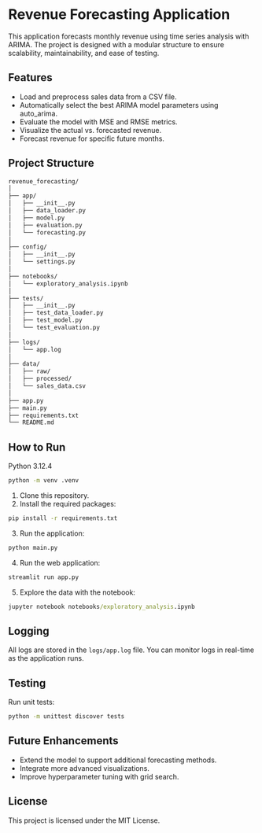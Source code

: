 # Revenue Forecasting Application

This application forecasts monthly revenue using time series analysis with ARIMA. The project is designed with a modular structure to ensure scalability, maintainability, and ease of testing.

## Features

- Load and preprocess sales data from a CSV file.
- Automatically select the best ARIMA model parameters using auto_arima.
- Evaluate the model with MSE and RMSE metrics.
- Visualize the actual vs. forecasted revenue.
- Forecast revenue for specific future months.

## Project Structure

```cmd
revenue_forecasting/
│
├── app/
│   ├── __init__.py
│   ├── data_loader.py
│   ├── model.py
│   ├── evaluation.py
│   └── forecasting.py
│
├── config/
│   ├── __init__.py
│   └── settings.py
│
├── notebooks/
│   └── exploratory_analysis.ipynb
│
├── tests/
│   ├── __init__.py
│   ├── test_data_loader.py
│   ├── test_model.py
│   └── test_evaluation.py
│
├── logs/
│   └── app.log
│
├── data/
│   ├── raw/
│   ├── processed/
│   └── sales_data.csv
│
├── app.py
├── main.py
├── requirements.txt
└── README.md
```

## How to Run

Python 3.12.4

```cmd
python -m venv .venv 
```

1. Clone this repository.
2. Install the required packages:

```cmd
pip install -r requirements.txt
```

3. Run the application:

```cmd
python main.py
```

4. Run the web application:

```cmd
streamlit run app.py
```

5. Explore the data with the notebook:

```cmd
jupyter notebook notebooks/exploratory_analysis.ipynb
```

## Logging

All logs are stored in the `logs/app.log` file. You can monitor logs in real-time as the application runs.

## Testing

Run unit tests:

```cmd
python -m unittest discover tests
```

## Future Enhancements

- Extend the model to support additional forecasting methods.
- Integrate more advanced visualizations.
- Improve hyperparameter tuning with grid search.

## License

This project is licensed under the MIT License.
